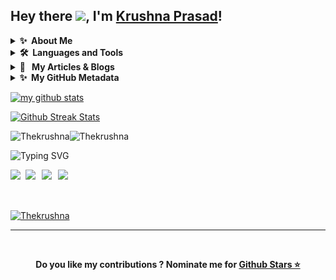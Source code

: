 
## Hey there <img src="https://github.com/TheDudeThatCode/TheDudeThatCode/blob/master/Assets/Hi.gif" width="29px">, I'm [Krushna Prasad](https://heykrushna.xyz/)!


<details>
  <summary><b>✨&nbsp;&nbsp;About&nbsp;Me</b></summary>
	
- Hey, thanks for checking out my profile. This is Krushna, you can call me <strong>KP</strong> as well. 
	
- Unlike other IT enthusiasts, I am highly inclined & passionate towards IT operations which includes amazing stuffs like Automation, Optimization, Infrastructure, Networking, Configurations, Monitoring, High Availability & Disaster Recovery Setup etc. 
	
- Though I have some experience in development like Web Development using HTML, CSS, JS, Bootstrap or WordPress or Python Flask, BPM solutions using Appian Platform however I just love to spend time on Linux terminals & servers, creating some personalized container images, experimenting in cloud platforms like AWS or AZ or GCP or automating stuffs using some tools like Ansible or Terraform or Python/Shell scripting etc.
	
#### 🏅 My Global Certifications
- Red Hat Certified Engineer
- Microsoft Certified : Azure Administrator Associate
	
	
---
</details> 


<details>
  <summary><b>🛠️&nbsp;&nbsp;Languages&nbsp;and&nbsp;Tools</b></summary>
  <br/>
<a href="https://www.redhat.com/en" target="_blank"> <img src="https://www.vectorlogo.zone/logos/redhat/redhat-icon.svg" alt="rhel" width="50" height="50"/> </a> &nbsp;
<a href="https://www.centos.org/" target="_blank"> <img src="https://www.vectorlogo.zone/logos/centos/centos-icon.svg" alt="centos" width="50" height="50"/> </a> &nbsp;
<a href="https://www.alpinelinux.org/" target="_blank"> <img src="https://www.vectorlogo.zone/logos/alpinelinux/alpinelinux-icon.svg" alt="alpine" width="50" height="50"/> </a> &nbsp;
<a href="https://www.linux.org/" target="_blank"> <img src="https://www.vectorlogo.zone/logos/linux/linux-icon.svg" alt="linux" width="50" height="50"/> </a> &nbsp;
<a href="https://www.docker.com/" target="_blank"> <img src="https://www.vectorlogo.zone/logos/docker/docker-tile.svg" alt="docker" width="50" height="50"/> </a> &nbsp;
<a href="https://kubernetes.io" target="_blank"> <img src="https://www.vectorlogo.zone/logos/kubernetes/kubernetes-icon.svg" alt="kubernetes" width="50" height="50"/> </a> &nbsp;
<a href="https://www.redhat.com/en/technologies/cloud-computing/openshift" target="_blank"> <img src="https://www.vectorlogo.zone/logos/openshift/openshift-icon.svg" alt="kubernetes" width="50" height="50"/> </a> &nbsp;
<a href="https://www.ansible.com/" target="_blank"> <img src="https://www.vectorlogo.zone/logos/ansible/ansible-icon.svg" alt="ansible" width="50" height="50"/> </a>&nbsp;
<a href="https://www.jenkins.io" target="_blank"> <img src="https://www.vectorlogo.zone/logos/jenkins/jenkins-icon.svg" alt="jenkins" width="50" height="50"/> </a> &nbsp;
<a href="https://git-scm.com/" target="_blank"> <img src="https://www.vectorlogo.zone/logos/git-scm/git-scm-icon.svg" alt="git" width="50" height="50"/> </a> &nbsp;
<a href="https://github.com/" target="_blank"> <img src="https://www.vectorlogo.zone/logos/github/github-icon.svg" alt="github" width="50" height="50"/> </a> &nbsp;
<a href="https://aws.amazon.com" target="_blank"> <img src="https://www.vectorlogo.zone/logos/amazon/amazon-tile.svg" alt="aws" width="50" height="50"/> </a> &nbsp;
<a href="https://azure.microsoft.com/en-in/" target="_blank"> <img src="https://www.vectorlogo.zone/logos/microsoft_azure/microsoft_azure-icon.svg" alt="azure" width="50" height="50"/> </a> &nbsp;
<a href="https://cloud.google.com" target="_blank"> <img src="https://www.vectorlogo.zone/logos/google_cloud/google_cloud-icon.svg" alt="gcp" width="50" height="50"/> </a> &nbsp;
<a href="https://www.terraform.io/" target="_blank"> <img src="https://www.vectorlogo.zone/logos/terraformio/terraformio-icon.svg" alt="terraform" width="50" height="50"/> </a> &nbsp;	
<a href="https://www.python.org" target="_blank"> <img src="https://www.vectorlogo.zone/logos/python/python-icon.svg" alt="python" width="50" height="50"/> </a> &nbsp;	
<a href="https://www.gnu.org/software/bash/" target="_blank"> <img src="https://www.vectorlogo.zone/logos/gnu_bash/gnu_bash-icon.svg" alt="bash" width="50" height="50"/> </a> &nbsp;
<a href="https://www.oracle.com/java/" target="_blank"> <img src="https://www.vectorlogo.zone/logos/java/java-icon.svg" alt="java" width="50" height="50"/> </a>&nbsp;
<a href="https://www.w3.org/html/" target="_blank"> <img src="https://www.vectorlogo.zone/logos/w3_html5/w3_html5-icon.svg" alt="html5" width="50" height="50"/> </a> &nbsp;
<a href="https://www.w3schools.com/css/" target="_blank"> <img src="https://www.vectorlogo.zone/logos/w3_css/w3_css-icon.svg" alt="css3" width="50" height="50"/> </a> &nbsp;
<a href="https://www.w3schools.com/js/" target="_blank"> <img src="https://www.vectorlogo.zone/logos/javascript/javascript-icon.svg" alt="js" width="50" height="50"/> </a>&nbsp; 
<a href="https://getbootstrap.com" target="_blank"> <img src="https://raw.githubusercontent.com/devicons/devicon/master/icons/bootstrap/bootstrap-plain-wordmark.svg" alt="bootstrap" width="50" height="50"/> </a>&nbsp;
<a href="https://wordpress.com/" target="_blank"> <img src="https://www.vectorlogo.zone/logos/wordpress/wordpress-icon.svg" alt="wordpress" width="50" height="50"/> </a>&nbsp; 
<a href="https://jupyter.org/" target="_blank"> <img src="https://www.vectorlogo.zone/logos/jupyter/jupyter-icon.svg" alt="jupyter" width="50" height="50"/> </a>&nbsp;
<a href="https://code.visualstudio.com/" target="_blank"> <img src="https://www.vectorlogo.zone/logos/visualstudio_code/visualstudio_code-icon.svg" alt="vscode" width="50" height="50"/> </a> &nbsp;
<a href="https://www.apache.org/" target="_blank"> <img src="https://www.vectorlogo.zone/logos/apache/apache-icon.svg" alt="apache" width="50" height="50"/> </a> &nbsp;
<a href="https://www.nginx.com" target="_blank"> <img src="https://raw.githubusercontent.com/devicons/devicon/master/icons/nginx/nginx-original.svg" alt="nginx" width="50" height="50"/> </a> &nbsp;
<a href="http://www.haproxy.org/" target="_blank"> <img src="https://www.vectorlogo.zone/logos/haproxy/haproxy-icon.svg" alt="haproxy" width="50" height="50"/> </a> &nbsp;
<a href="https://www.mongodb.com/" target="_blank"> <img src="https://raw.githubusercontent.com/devicons/devicon/master/icons/mongodb/mongodb-original-wordmark.svg" alt="mongodb" width="50" height="50"/> </a> &nbsp;
<a href="https://www.mysql.com/" target="_blank"> <img src="https://raw.githubusercontent.com/devicons/devicon/master/icons/mysql/mysql-original-wordmark.svg" alt="mysql" width="50" height="50"/> </a> &nbsp;
 </p>

---

</details>


<details>
  <summary><b>📕 &nbsp;&nbsp;My Articles & Blogs</b></summary>
	<br />
	
<!-- BLOG-POST-LIST:START -->
- [What’s an SSL Certificate ?](https://medium.com/@kp-the-great/whats-an-ssl-certificate-e1767ee3d9ed?source=rss-47dc983f8f6f------2)
- [User Creation in RHEL8 and assigning multiple permissions &lpar;including sudo privilege&rpar; …](https://medium.com/@kp-the-great/user-creation-in-rhel8-and-assigning-multiple-permissions-including-sudo-privilege-f9cce1b6378?source=rss-47dc983f8f6f------2)
- [Mongo DB : The NoSQL Database](https://medium.com/@kp-the-great/mongo-db-the-nosql-database-3203cbdc3835?source=rss-47dc983f8f6f------2)
- [Multi-Cloud Kubernetes Cluster Setup](https://medium.com/@kp-the-great/multi-cloud-kubernetes-cluster-setup-6dc96f287c45?source=rss-47dc983f8f6f------2)
<!-- BLOG-POST-LIST:END -->
	
<br />
</details> 

<details>
  <summary><b>✨&nbsp;&nbsp;My&nbsp;GitHub Metadata</b></summary>
	
Metadata
	
	
---
</details> 



<!--![](https://socialify.git.ci/Krushna-Prasad-Sahoo/Krushna-Prasad-Sahoo/image?description=1&descriptionEditable=%E2%9C%94%20Welcome%20to%20my%20profile.%20&font=KoHo&logo=https%3A%2F%2Favatars.githubusercontent.com%2Fu%2F64131038%3Fv%3D4&pattern=Diagonal%20Stripes&stargazers=1&theme=Dark)-->

<a href="#">
    <p>
    <img src="https://github-readme-stats.vercel.app/api?username=Krushna-Prasad-Sahoo&show_icons=true&theme=chartreuse-dark&count_private=true&show_icons=true&include_all_commits=false" alt="my github stats" width="450"/><br/>
    </p>
</a>

<p align='left'>
<a href="#"><img src="https://github-readme-streak-stats.herokuapp.com?user=Krushna-Prasad-Sahoo&theme=chartreuse-dark" width="400" title="Github Streak Stats"></a>
</p>

<div>
<p><img align="left" src="https://github-readme-stats.vercel.app/api/top-langs?username=Krushna-Prasad-Sahoo&show_icons=true&locale=en&theme=chartreuse-dark&layout=compact" alt="Thekrushna" /></p>


<p align="left"> <img src="https://komarev.com/ghpvc/?username=Krushna-Prasad-Sahoo&label=Profile%20views&color=23d3c3&style=flat" alt="Thekrushna" /> </p>

</div>
    
<!--    
![Typing SVG](https://readme-typing-svg.herokuapp.com/?font=Bold&color=EDBB99&vCenter=true&lines=I+believe+in+...)
#### `impossible == I'M POSSIBLE`
#### `First DESERVE, then DESIRE`
#### `MILES to go before I sleep`
#### `Continuous Learning & Continuous Development`
#### `Every MISTAKE you make, shows your PROGRESS`

<hr />
-->



![Typing SVG](https://readme-typing-svg.herokuapp.com/?font=Bold&color=90eae4&vCenter=true&lines=Wanna+share+your+ideas+with+me%3F)

<a href="https://www.linkedin.com/in/krushna-prasad/">
  <img align="left" width="24px" src="https://cdn.jsdelivr.net/npm/simple-icons@v3/icons/linkedin.svg"  />
</a>
<a href="mailto:krushna.360degree@gmail.com">
  <img align="left" width="26px" src="https://cdn.jsdelivr.net/npm/simple-icons@v3/icons/gmail.svg" />
</a>
<a href="https://www.youtube.com/channel/UCZCINysslGbXPQHXTIHea9w">
  <img align="left" width="26px" src="https://cdn.jsdelivr.net/npm/simple-icons@v3/icons/youtube.svg" />
</a>
<a href="https://medium.com/@kp-the-great">
  <img align="left" width="26px" src="https://cdn.jsdelivr.net/npm/simple-icons@v3/icons/medium.svg" />
</a>


<br /><br /><br />


<p align="left"> <a href="https://github.com/ryo-ma/github-profile-trophy"><img src="https://github-profile-trophy.vercel.app/?username=Krushna-Prasad-Sahoo&no-frame=true&row=1&column=7&theme=radical" alt="Thekrushna" /></a> </p><hr /><br />

<p align='center'>
	<b>Do you like my contributions ? Nominate me for <a href='https://stars.github.com/nominate/'>Github Stars ⭐</a></b>
</p>


<!--

<p><img align="center" src="https://github-readme-stats.vercel.app/api?username=Krushna-Prasad-Sahoo&count_private=true&show_icons=true&include_all_commits=true" alt="ishikagarg-ig" /></p>

#### `What drives me ..`
![Typing SVG](https://readme-typing-svg.herokuapp.com/?font=Bold&color=00ff00&vCenter=true&lines=Are+you+satisfied+with+what+you+are%3F)

<p><img align="left" src="https://github-readme-stats.vercel.app/api/top-langs?username=Krushna-Prasad-Sahoo&show_icons=true&locale=en&layout=compact" alt="ishikagarg-ig" /></p>

<p align="left"> <img src="https://komarev.com/ghpvc/?username=Krushna-Prasad-Sahoo&label=Profile%20views&color=0e75b6&style=flat" alt="ishikagarg-ig" /> </p>
<br><hr>

<p align="left"> <a href="https://github.com/ryo-ma/github-profile-trophy"><img src="https://github-profile-trophy.vercel.app/?username=Krushna-Prasad-Sahoo&no-frame=true&row=1&column=7" alt="ishikagarg-ig" /></a> </p>

-->
<!--
**Krushna-Prasad-Sahoo/Krushna-Prasad-Sahoo** is a ✨ _special_ ✨ repository because its `README.md` (this file) appears on your GitHub profile.

Here are some ideas to get you started:

- 🔭 I’m currently working on ...
- 🌱 I’m currently learning everything.
- 👯 I’m looking to collaborate on ...
- 🤔 I’m looking for help with ...
- 💬 Ask me about ...
- 📫 How to reach me: krushna.360degree@gmail.com
- 😄 Pronouns: His/Him
- ⚡ Fun fact: ...
-->
